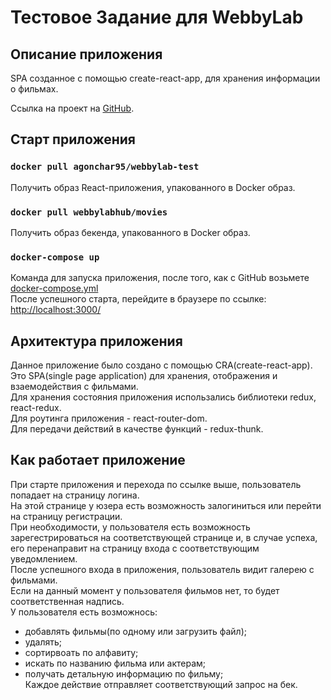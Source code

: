 # Тестовое Задание для WebbyLab

## Описание приложения

SPA созданное с помощью create-react-app, для хранения информации о фильмах.

Ссылка на проект на [GitHub](https://github.com/Arrysm/webbylab_test.git).

## Старт приложения

### `docker pull agonchar95/webbylab-test`

Получить образ React-приложения, упакованного в Docker образ.

### `docker pull webbylabhub/movies`

Получить образ бекенда, упакованного в Docker образ.

### `docker-compose up`

Команда для запуска приложения, после того, как с GitHub возьмете [docker-compose.yml](https://github.com/Arrysm/webbylab_test.git)  
После успешного старта, перейдите в браузере по ссылке: [http://localhost:3000/](http://localhost:3000/)

## Архитектура приложения

Данное приложение было создано с помощью CRA(create-react-app).  
Это SPA(single page application) для хранения, отображения и взаемодействия с фильмами.  
Для хранения состояния приложения использались библиотеки redux, react-redux.  
Для роутинга приложения - react-router-dom.  
Для передачи действий в качестве функций - redux-thunk.

## Как работает приложение

При старте приложения и перехода по ссылке выше, пользователь попадает  на страницу логина.\
На этой странице у юзера есть возможность залогиниться или перейти на страницу регистрации.  
При необходимости, у пользователя есть возможность зарегестрироваться на соответствующей странице и, в случае успеха, его перенаправит на страницу входа с соответствующим уведомлением.\
После успешного входа в приложения, пользователь видит галерею с фильмами. \
Если на данный момент у пользователя фильмов нет, то будет соответственная надпись. \
У пользователя есть возможнось: 

* добавлять фильмы(по одному или загрузить файл);  
* удалять; 
* сортирвоать по алфавиту;
* искать по названию фильма или актерам; 
* получать детальную информацию по фильму;  
Каждое действие отправляет соответствующий запрос на бек.  
  

